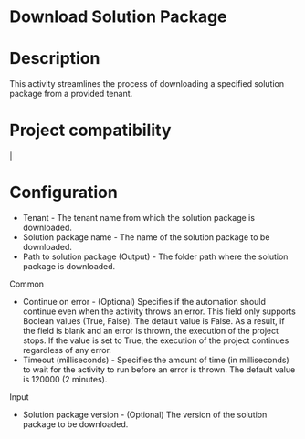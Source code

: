 ﻿# Download Solution Package

# Description

This activity streamlines the process of downloading a specified solution package from a provided tenant.

# Project compatibility

|

# Configuration



* Tenant - The tenant name from which the solution package is downloaded.
* Solution package name - The name of the solution package to be downloaded.
* Path to solution package (Output) - The folder path where the solution package is downloaded.



Common

* Continue on error - (Optional) Specifies if the automation should continue even when the activity throws an error. This field only supports Boolean values (True, False). The default value is False. As a result, if the field is blank and an error is thrown, the execution of the project stops. If the value is set to True, the execution of the project continues regardless of any error.
* Timeout (milliseconds) - Specifies the amount of time (in milliseconds) to wait for the activity to run before an error is thrown. The default value is 120000 (2 minutes).

Input

* Solution package version - (Optional) The version of the solution package to be downloaded.
